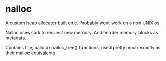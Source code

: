 # nalloc
A custom heap allocator built on c.
Probably wont work on a non UNIX os.

Nalloc uses sbrk to request new memory.
And header memory blocks as metadata.

Contains the;
nalloc()
nalloc_free()
functions, used pretty much exactly as their
malloc equivalents.
